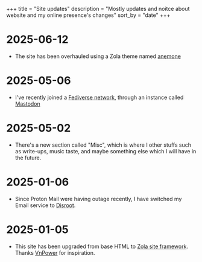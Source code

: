 +++
title = "Site updates"
description = "Mostly updates and noitce about website and my online presence's changes"
sort_by = "date"
+++

# 2025-06-12
* The site has been overhauled using a Zola theme named <a rel="noopener noreferrer" href="https://github.com/Speyll/anemone" target="_blank">anemone</a>

# 2025-05-06
* I've recently joined a <a href="https://en.wikipedia.org/wiki/Fediverse">Fediverse network</a>, through an instance called <a rel="me" href="https://mastodon.social/@kabonar0">Mastodon</a></p>

# 2025-05-02
* There's a new section called "Misc", which is where I other stuffs such as write-ups, music taste, and maybe something else which I will have in the future.

# 2025-01-06
* Since Proton Mail were having outage recently, I have switched my Email service to <a href="https://disroot.org">Disroot</a>.


# 2025-01-05
* This site has been upgraded from base HTML to <a href="https://www.getzola.org/">Zola site framework</a>. Thanks <a href="https://loang.net/~vnpower/">VnPower</a> for inspiration.


